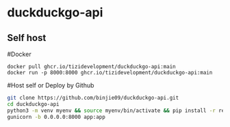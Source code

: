 # duckduckgo-api

## Self host
#Docker

```
docker pull ghcr.io/tizidevelopment/duckduckgo-api:main
docker run -p 8000:8000 ghcr.io/tizidevelopment/duckduckgo-api:main
```
#Host self or Deploy by Github
```bash
git clone https://github.com/binjie09/duckduckgo-api.git
cd duckduckgo-api
python3 -m venv myenv && source myenv/bin/activate && pip install -r requirements.txt
gunicorn -b 0.0.0.0:8000 app:app
```

